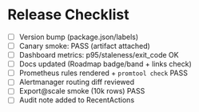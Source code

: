# Release Checklist

- [ ] Version bump (package.json/labels)
- [ ] Canary smoke: PASS (artifact attached)
- [ ] Dashboard metrics: p95/staleness/exit_code OK
- [ ] Docs updated (Roadmap badge/band + links check)
- [ ] Prometheus rules rendered + `promtool check` PASS
- [ ] Alertmanager routing diff reviewed
- [ ] Export@scale smoke (10k rows) PASS
- [ ] Audit note added to RecentActions
